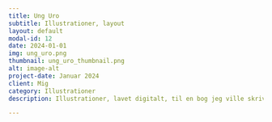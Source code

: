 ```yaml
---
title: Ung Uro
subtitle: Illustrationer, layout
layout: default
modal-id: 12
date: 2024-01-01
img: ung_uro.png
thumbnail: ung_uro_thumbnail.png
alt: image-alt
project-date: Januar 2024
client: Mig
category: Illustrationer
description: Illustrationer, lavet digitalt, til en bog jeg ville skrive om skærmforbrug blandt unge danskere. Bogen blev aldrig færdig, men illustrationerne er her.  

---
```

